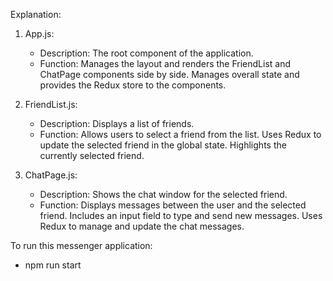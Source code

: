 Explanation:
1. App.js: 
   - Description: The root component of the application.
   - Function: Manages the layout and renders the FriendList and ChatPage     components side by side. Manages overall state and provides the Redux store to the components.

2. FriendList.js: 
    - Description: Displays a list of friends.
    - Function: Allows users to select a friend from the list. Uses Redux to update the selected friend in the global state. Highlights the currently selected friend.

3. ChatPage.js: 
    - Description: Shows the chat window for the selected friend.
    - Function: Displays messages between the user and the selected friend. Includes an input field to type and send new messages. Uses Redux to manage and update the chat messages.


To run this messenger application:
- npm run start